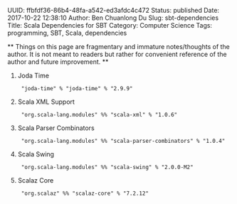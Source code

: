 UUID: ffbfdf36-86b4-48fa-a542-ed3afdc4c472
Status: published
Date: 2017-10-22 12:38:10
Author: Ben Chuanlong Du
Slug: sbt-dependencies
Title: Scala Dependencies for SBT
Category: Computer Science
Tags: programming, SBT, Scala, dependencies

**
Things on this page are
fragmentary and immature notes/thoughts of the author.
It is not meant to readers
but rather for convenient reference of the author and future improvement.
**


1. Joda Time

        "joda-time" % "joda-time" % "2.9.9"

2. Scala XML Support

        "org.scala-lang.modules" %% "scala-xml" % "1.0.6"

3. Scala Parser Combinators

        "org.scala-lang.modules" %% "scala-parser-combinators" % "1.0.4"

4. Scala Swing

        "org.scala-lang.modules" %% "scala-swing" % "2.0.0-M2"

3. Scalaz Core

        "org.scalaz" %% "scalaz-core" % "7.2.12"

